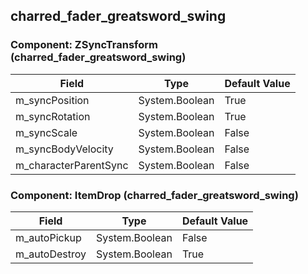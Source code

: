 ## charred_fader_greatsword_swing

### Component: ZSyncTransform (charred_fader_greatsword_swing)

|Field|Type|Default Value|
|---|---|---|
|m_syncPosition|System.Boolean|True|
|m_syncRotation|System.Boolean|True|
|m_syncScale|System.Boolean|False|
|m_syncBodyVelocity|System.Boolean|False|
|m_characterParentSync|System.Boolean|False|

### Component: ItemDrop (charred_fader_greatsword_swing)

|Field|Type|Default Value|
|---|---|---|
|m_autoPickup|System.Boolean|False|
|m_autoDestroy|System.Boolean|True|

